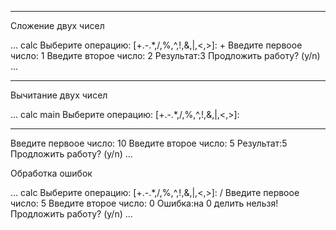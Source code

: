  ***
Сложение двух чисел

... calc Выберите операцию: [+.-.*,/,%,^,!,&,|,<,>]: + Введите первоое число: 1 Введите второе число: 2 Результат:3 Продложить работу? (y/n) ...
***
Вычитание двух чисел

... calc main Выберите операцию: [+.-.*,/,%,^,!,&,|,<,>]:
***
Введите первоое число: 10 Введите второе число: 5 Результат:5 Продложить работу? (y/n) ...

Обработка ошибок

... calc Выберите операцию: [+.-.*,/,%,^,!,&,|,<,>]: / Введите первоое число: 5 Введите второе число: 0 Ошибка:на 0 делить нельзя! Продложить работу? (y/n) ...
